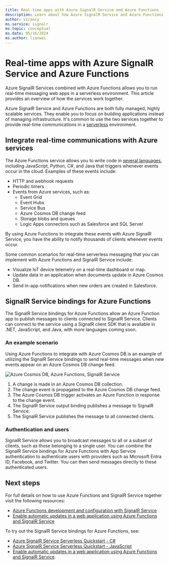 ```yaml
---
title: Real-time apps with Azure SignalR Service and Azure Functions
description: Learn about how Azure SignalR Service and Azure Functions together allow you to create real-time serverless web applications.
author: vicancy
ms.service: signalr
ms.topic: conceptual
ms.date: 05/16/2024
ms.author: lianwei
---
```


# Real-time apps with Azure SignalR Service and Azure Functions

Azure SignalR Services combined with Azure Functions allows you to run real-time messaging web apps in a serverless environment. This article provides an overview of how the services work together.

Azure SignalR Service and Azure Functions are both fully managed, highly scalable services. They enable you to focus on building applications instead of managing infrastructure. It's common to use the two services together to provide real-time communications in a [serverless](https://azure.microsoft.com/solutions/serverless/) environment.

## Integrate real-time communications with Azure services

The Azure Functions service allows you to write code in [several languages](../azure-functions/supported-languages.md), including JavaScript, Python, C#, and Java that triggers whenever events occur in the cloud. Examples of these events include:

- HTTP and webhook requests
- Periodic timers
- Events from Azure services, such as:
  - Event Grid
  - Event Hubs
  - Service Bus
  - Azure Cosmos DB change feed
  - Storage blobs and queues
  - Logic Apps connectors such as Salesforce and SQL Server

By using Azure Functions to integrate these events with Azure SignalR Service, you have the ability to notify thousands of clients whenever events occur.

Some common scenarios for real-time serverless messaging that you can implement with Azure Functions and SignalR Service include:

- Visualize IoT device telemetry on a real-time dashboard or map.
- Update data in an application when documents update in Azure Cosmos DB.
- Send in-app notifications when new orders are created in Salesforce.

## SignalR Service bindings for Azure Functions

The SignalR Service bindings for Azure Functions allow an Azure Function app to publish messages to clients connected to SignalR Service. Clients can connect to the service using a SignalR client SDK that is available in .NET, JavaScript, and Java, with more languages coming soon.

<!-- Are there more lanaguages now? -->

### An example scenario

Using Azure Functions to integrate with Azure Cosmos DB is an example of utilizing the SignalR Service bindings to send real-time messages when new events appear on an Azure Cosmos DB change feed.

![Azure Cosmos DB, Azure Functions, SignalR Service](media/signalr-concept-azure-functions/signalr-cosmosdb-functions.png)

1. A change is made in an Azure Cosmos DB collection.
2. The change event is propagated to the Azure Cosmos DB change feed.
3. The Azure Cosmos DB trigger activates an Azure Function in response to the change event.
4. The SignalR Service output binding publishes a message to SignalR Service.
5. The SignalR Service publishes the message to all connected clients.

### Authentication and users

SignalR Service allows you to broadcast messages to all or a subset of clients, such as those belonging to a single user. You can combine the SignalR Service bindings for Azure Functions with App Service authentication to authenticate users with providers such as Microsoft Entra ID, Facebook, and Twitter. You can then send messages directly to these authenticated users.

## Next steps

For full details on how to use Azure Functions and SignalR Service together visit the following resources:

- [Azure Functions development and configuration with SignalR Service](signalr-concept-serverless-development-config.md)
- [Enable automatic updates in a web application using Azure Functions and SignalR Service](/training/modules/automatic-update-of-a-webapp-using-azure-functions-and-signalr)

To try out the SignalR Service bindings for Azure Functions, see:

- [Azure SignalR Service Serverless Quickstart - C#](signalr-quickstart-azure-functions-csharp.md)
- [Azure SignalR Service Serverless Quickstart - JavaScript](signalr-quickstart-azure-functions-javascript.md)
- [Enable automatic updates in a web application using Azure Functions and SignalR Service](/training/modules/automatic-update-of-a-webapp-using-azure-functions-and-signalr).
